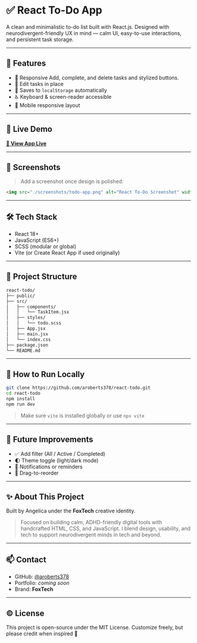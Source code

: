 # ✅ React To-Do App

A clean and minimalistic to-do list built with React.js. Designed with neurodivergent-friendly UX in mind — calm UI, easy-to-use interactions, and persistent task storage.

---

## 🌟 Features

- 🧠 Responsive Add, complete, and delete tasks and stylized buttons.
- 🔁 Edit tasks in place
- 💾 Saves to `localStorage` automatically
- ♿ Keyboard & screen-reader accessible
- 📱 Mobile responsive layout

---

## 🚀 Live Demo

**[🔗 View App Live](https://your-live-link.netlify.app/)** <!-- Replace when deployed -->

---

## 📸 Screenshots

> Add a screenshot once design is polished:

```md
<img src="./screenshots/todo-app.png" alt="React To-Do Screenshot" width="100%" />
```

---

## 🛠️ Tech Stack

- React 18+
- JavaScript (ES6+)
- SCSS (modular or global)
- Vite (or Create React App if used originally)

---

## 📂 Project Structure

```bash
react-todo/
├── public/
├── src/
│   ├── components/
│   │   └── TaskItem.jsx
│   ├── styles/
│   │   └── todo.scss
│   ├── App.jsx
│   ├── main.jsx
│   └── index.css
├── package.json
└── README.md
```

---

## 🧪 How to Run Locally

```bash
git clone https://github.com/aroberts378/react-todo.git
cd react-todo
npm install
npm run dev
```

> Make sure `vite` is installed globally or use `npx vite`

---

## 🎯 Future Improvements

- ✅ Add filter (All / Active / Completed)
- 🌓 Theme toggle (light/dark mode)
- 💬 Notifications or reminders
- 🔄 Drag-to-reorder

---

## ✨ About This Project

Built by Angelica under the **FoxTech** creative identity.
> Focused on building calm, ADHD-friendly digital tools with handcrafted HTML, CSS, and JavaScript. I blend design, usability, and tech to support neurodivergent minds in tech and beyond.

---

## 📫 Contact

- GitHub: [@aroberts378](https://github.com/aroberts378)
- Portfolio: _coming soon_
- Brand: **FoxTech**

---

## © License

This project is open-source under the MIT License. Customize freely, but please credit when inspired 🙌
